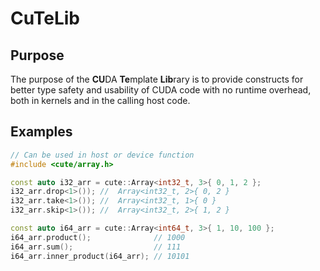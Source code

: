 # CuTeLib

## Purpose

The purpose of the **CU**DA **Te**mplate **Lib**rary is to provide constructs for better type safety and usability of CUDA code with no runtime overhead, both in kernels and in the calling host code.

## Examples

```c++
// Can be used in host or device function
#include <cute/array.h>

const auto i32_arr = cute::Array<int32_t, 3>{ 0, 1, 2 };
i32_arr.drop<1>()); //  Array<int32_t, 2>{ 0, 2 }
i32_arr.take<1>()); //  Array<int32_t, 1>{ 0 }
i32_arr.skip<1>()); //  Array<int32_t, 2>{ 1, 2 }

const auto i64_arr = cute::Array<int64_t, 3>{ 1, 10, 100 };
i64_arr.product();              // 1000
i64_arr.sum();                  // 111
i64_arr.inner_product(i64_arr); // 10101

```

